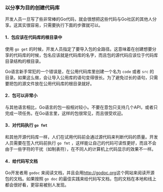### 以分享为目的创建代码库

开发人员一旦写了些非常棒的Go代码，就会很想把这些代码与Go社区的其他人分享。这其实很容易，只需要执行下面的步骤就可以。

#### 1．包应该在代码库的根目录中

使用 `go get` 的时候，开发人员指定了要导入包的全路径。这意味着在创建想要分享的代码库的时候，包名应该就是代码库的名字，而且包的源代码应该位于代码库目录结构的根目录。

Go语言新手常犯的一个错误是，在公用代码库里创建一个名为 `code` 或者 `src` 的目录。如果这么做，会让导入公用库的语句变得很长。为了避免过长的语句，只需要把包的源文件放在公用代码库的根目录就好。

#### 2．包可以非常小

与其他语言相比，Go语言的包一般相对较小。不要在意包只支持几个API，或者只完成一项任务。在Go语言里，这样的包很常见，而且很受欢迎。

#### 3．对代码执行 `go fmt` 

和其他开源代码库一样，人们在试用代码前会通过源代码来判断代码的质量。开发人员需要在签入代码前执行 `go fmt` ，这样能让自己的代码可读性更好，而且不会由于一些字符的干扰（如制表符），在不同人的计算机上代码显示的效果不一样。

#### 4．给代码写文档

Go开发者用 `godoc` 来阅读文档，并且会用<a class="my_markdown" href="['http://godoc.org']">http://godoc.org</a>这个网站来阅读开源包的文档。如果按照 `go doc` 的最佳实践来给代码写文档，包的文档在本地和线上都会很好看，更容易被别人发现。

